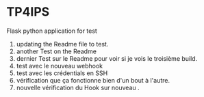 # TP4IPS
Flask python application for test 


1. updating the Readme file to test.
2. another Test  on the Readme
3. dernier Test sur le Readme pour voir si je vois le troisième build.
4. test avec le nouveau webhook
5. test avec les crédentials en SSH
6. vérification que ça fonctionne bien d'un bout à l'autre.
7. nouvelle vérification du Hook sur nouveau .
